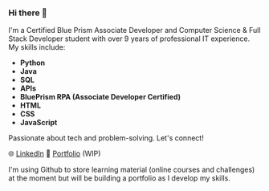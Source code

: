 ### Hi there 👋

I'm a Certified Blue Prism Associate Developer and Computer Science & Full Stack Developer student with over 9 years of professional IT experience. My skills include:

- **Python**
- **Java**
- **SQL**
- **APIs**
- **BluePrism RPA (Associate Developer Certified)**
- **HTML**
- **CSS**
- **JavaScript**

Passionate about tech and problem-solving. Let's connect!

🌐 [LinkedIn](https://www.linkedin.com/in/rhysoshea97/) 📖 [Portfolio](http://www.rhysjo.co.uk/) (WIP)

I'm using Github to store learning material (online courses and challenges) at the moment but will be building a portfolio as I develop my skills.
